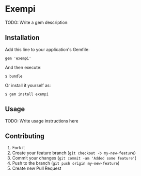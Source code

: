 # Exempi

TODO: Write a gem description

## Installation

Add this line to your application's Gemfile:

    gem 'exempi'

And then execute:

    $ bundle

Or install it yourself as:

    $ gem install exempi

## Usage

TODO: Write usage instructions here

## Contributing

1. Fork it
2. Create your feature branch (`git checkout -b my-new-feature`)
3. Commit your changes (`git commit -am 'Added some feature'`)
4. Push to the branch (`git push origin my-new-feature`)
5. Create new Pull Request
